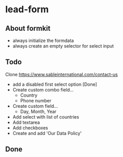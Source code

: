 # lead-form

## About formkit

- always initialize the formdata
- always create an empty selector for select input



## Todo

Clone https://www.sableinternational.com/contact-us

- add a disabled first select option [Done]
- Create custom combo field...
  - Country
  - Phone number
- Create custom  field...
  - Day, Month, Year
- Add select with list of countries
- Add textarea
- Add checkboxes
- Create and add 'Our Data Policy'

## Done